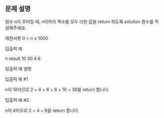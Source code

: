 ## 문제 설명

정수 n이 주어질 때, n이하의 짝수를 모두 더한 값을 return 하도록 solution 함수를 작성해주세요.

제한사항
0 < n ≤ 1000

입출력 예

n result
10 30
4 6

입출력 예 설명

입출력 예 #1

n이 10이므로 2 + 4 + 6 + 8 + 10 = 30을 return 합니다.

입출력 예 #2

n이 4이므로 2 + 4 = 6을 return 합니다.
